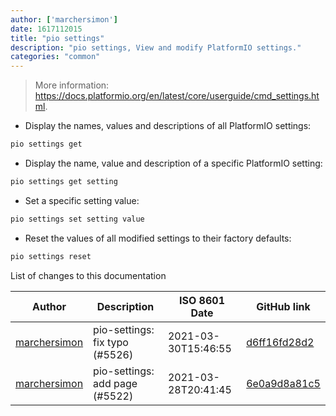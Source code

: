 ```yaml
---
author: ['marchersimon']
date: 1617112015
title: "pio settings"
description: "pio settings, View and modify PlatformIO settings."
categories: "common"
---
```

> More information: <https://docs.platformio.org/en/latest/core/userguide/cmd_settings.html>.

- Display the names, values and descriptions of all PlatformIO settings:

```bash
pio settings get
```

- Display the name, value and description of a specific PlatformIO setting:

```bash
pio settings get setting
```

- Set a specific setting value:

```bash
pio settings set setting value
```

- Reset the values of all modified settings to their factory defaults:

```bash
pio settings reset
```
List of changes to this documentation


Author | Description | ISO 8601 Date | GitHub link
------|-----|-----|-----
[marchersimon](mailto:50295997+marchersimon@users.noreply.github.com) | pio-settings: fix typo (#5526) | 2021-03-30T15:46:55 | [d6ff16fd28d2](https://github.com/tldr-pages/tldr/commit/d6ff16fd28d23282df95f450b5eae4b13f1f52bd)
[marchersimon](mailto:50295997+marchersimon@users.noreply.github.com) | pio-settings: add page (#5522) | 2021-03-28T20:41:45 | [6e0a9d8a81c5](https://github.com/tldr-pages/tldr/commit/6e0a9d8a81c5bc251dc5bdbea0edd433ded1699b)

